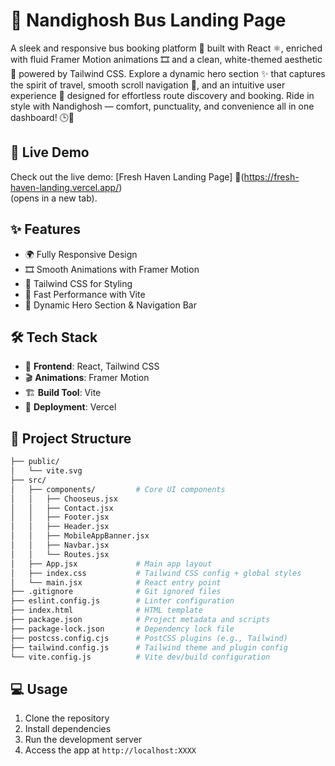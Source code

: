 # 🚌 Nandighosh Bus Landing Page 


A sleek and responsive bus booking platform 🚌 built with React ⚛️, enriched with fluid Framer Motion animations 🎞️ and a clean, white-themed aesthetic 🌿 powered by Tailwind CSS. Explore a dynamic hero section ✨ that captures the spirit of travel, smooth scroll navigation 🧭, and an intuitive user experience 💼 designed for effortless route discovery and booking. Ride in style with Nandighosh — comfort, punctuality, and convenience all in one dashboard! 🕒📍


 
## 🚀 Live Demo  
Check out the live demo: [Fresh Haven Landing Page] 🔗(https://fresh-haven-landing.vercel.app/)  
 (opens in a new tab).


 ## ✨ Features

- 🌍 Fully Responsive Design  
- 🎞️ Smooth Animations with Framer Motion  
- 🎨 Tailwind CSS for Styling  
- 🚀 Fast Performance with Vite  
- 🔗 Dynamic Hero Section & Navigation Bar


## 🛠️ Tech Stack  

- 🎨 **Frontend**: React, Tailwind CSS  
- 🎬 **Animations**: Framer Motion  
- 🏗️ **Build Tool**: Vite  
- 🚀 **Deployment**: Vercel 

  
## 📁 Project Structure

```bash
├── public/
│   └── vite.svg
├── src/
│   ├── components/         # Core UI components
│   │   ├── Chooseus.jsx
│   │   ├── Contact.jsx
│   │   ├── Footer.jsx
│   │   ├── Header.jsx
│   │   ├── MobileAppBanner.jsx
│   │   ├── Navbar.jsx
│   │   └── Routes.jsx
│   ├── App.jsx             # Main app layout
│   ├── index.css           # Tailwind CSS config + global styles
│   └── main.jsx            # React entry point
├── .gitignore              # Git ignored files
├── eslint.config.js        # Linter configuration
├── index.html              # HTML template
├── package.json            # Project metadata and scripts
├── package-lock.json       # Dependency lock file
├── postcss.config.cjs      # PostCSS plugins (e.g., Tailwind)
├── tailwind.config.js      # Tailwind theme and plugin config
└── vite.config.js          # Vite dev/build configuration

```
 
## 💻 Usage

1. Clone the repository
2. Install dependencies
3. Run the development server
4. Access the app at `http://localhost:XXXX`



